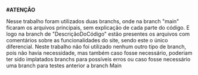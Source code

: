 **#ATENÇÂO**

Nesse trabalho foram utilizados duas branchs, onde na branch "main" ficaram os arquivos principais, sem explicação de cada parte do código.
E logo na branch de "DescriçãoDoCódigo" estão presentes os arquivos com comentários sobre as funcionalidades do site, sendo este o único diferencial.
Neste trabalho não foi utilizado nenhum outro tipo de branch, pois não havia necessidade, mas também caso fosse necessário, poderiam ter sido implatados branchs para possíveis erros ou caso fosse necessário uma branch para testes anterior a branch Main
